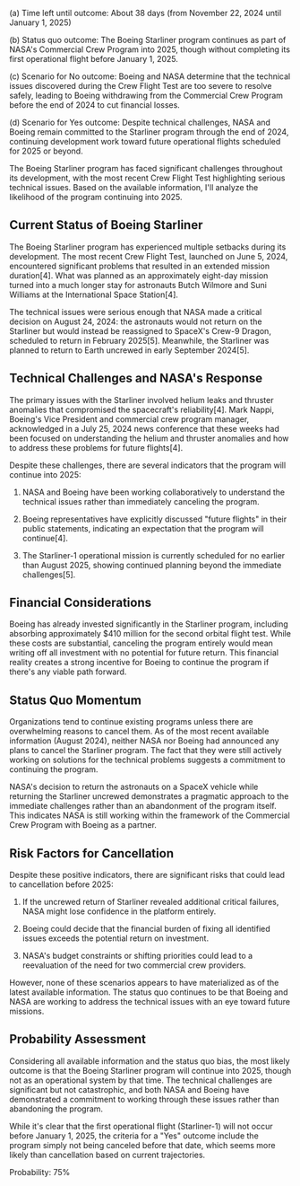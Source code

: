 (a) Time left until outcome: About 38 days (from November 22, 2024 until January 1, 2025)

(b) Status quo outcome: The Boeing Starliner program continues as part of NASA's Commercial Crew Program into 2025, though without completing its first operational flight before January 1, 2025.

(c) Scenario for No outcome: Boeing and NASA determine that the technical issues discovered during the Crew Flight Test are too severe to resolve safely, leading to Boeing withdrawing from the Commercial Crew Program before the end of 2024 to cut financial losses.

(d) Scenario for Yes outcome: Despite technical challenges, NASA and Boeing remain committed to the Starliner program through the end of 2024, continuing development work toward future operational flights scheduled for 2025 or beyond.

The Boeing Starliner program has faced significant challenges throughout its development, with the most recent Crew Flight Test highlighting serious technical issues. Based on the available information, I'll analyze the likelihood of the program continuing into 2025.

## Current Status of Boeing Starliner

The Boeing Starliner program has experienced multiple setbacks during its development. The most recent Crew Flight Test, launched on June 5, 2024, encountered significant problems that resulted in an extended mission duration[4]. What was planned as an approximately eight-day mission turned into a much longer stay for astronauts Butch Wilmore and Suni Williams at the International Space Station[4].

The technical issues were serious enough that NASA made a critical decision on August 24, 2024: the astronauts would not return on the Starliner but would instead be reassigned to SpaceX's Crew-9 Dragon, scheduled to return in February 2025[5]. Meanwhile, the Starliner was planned to return to Earth uncrewed in early September 2024[5].

## Technical Challenges and NASA's Response

The primary issues with the Starliner involved helium leaks and thruster anomalies that compromised the spacecraft's reliability[4]. Mark Nappi, Boeing's Vice President and commercial crew program manager, acknowledged in a July 25, 2024 news conference that these weeks had been focused on understanding the helium and thruster anomalies and how to address these problems for future flights[4].

Despite these challenges, there are several indicators that the program will continue into 2025:

1. NASA and Boeing have been working collaboratively to understand the technical issues rather than immediately canceling the program.

2. Boeing representatives have explicitly discussed "future flights" in their public statements, indicating an expectation that the program will continue[4].

3. The Starliner-1 operational mission is currently scheduled for no earlier than August 2025, showing continued planning beyond the immediate challenges[5].

## Financial Considerations

Boeing has already invested significantly in the Starliner program, including absorbing approximately $410 million for the second orbital flight test. While these costs are substantial, canceling the program entirely would mean writing off all investment with no potential for future return. This financial reality creates a strong incentive for Boeing to continue the program if there's any viable path forward.

## Status Quo Momentum

Organizations tend to continue existing programs unless there are overwhelming reasons to cancel them. As of the most recent available information (August 2024), neither NASA nor Boeing had announced any plans to cancel the Starliner program. The fact that they were still actively working on solutions for the technical problems suggests a commitment to continuing the program.

NASA's decision to return the astronauts on a SpaceX vehicle while returning the Starliner uncrewed demonstrates a pragmatic approach to the immediate challenges rather than an abandonment of the program itself. This indicates NASA is still working within the framework of the Commercial Crew Program with Boeing as a partner.

## Risk Factors for Cancellation

Despite these positive indicators, there are significant risks that could lead to cancellation before 2025:

1. If the uncrewed return of Starliner revealed additional critical failures, NASA might lose confidence in the platform entirely.

2. Boeing could decide that the financial burden of fixing all identified issues exceeds the potential return on investment.

3. NASA's budget constraints or shifting priorities could lead to a reevaluation of the need for two commercial crew providers.

However, none of these scenarios appears to have materialized as of the latest available information. The status quo continues to be that Boeing and NASA are working to address the technical issues with an eye toward future missions.

## Probability Assessment

Considering all available information and the status quo bias, the most likely outcome is that the Boeing Starliner program will continue into 2025, though not as an operational system by that time. The technical challenges are significant but not catastrophic, and both NASA and Boeing have demonstrated a commitment to working through these issues rather than abandoning the program.

While it's clear that the first operational flight (Starliner-1) will not occur before January 1, 2025, the criteria for a "Yes" outcome include the program simply not being canceled before that date, which seems more likely than cancellation based on current trajectories.

Probability: 75%